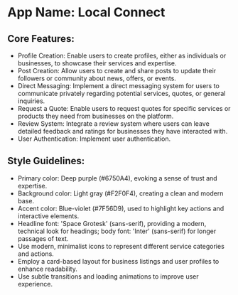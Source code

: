 # **App Name**: Local Connect

## Core Features:

- Profile Creation: Enable users to create profiles, either as individuals or businesses, to showcase their services and expertise.
- Post Creation: Allow users to create and share posts to update their followers or community about news, offers, or events.
- Direct Messaging: Implement a direct messaging system for users to communicate privately regarding potential services, quotes, or general inquiries.
- Request a Quote: Enable users to request quotes for specific services or products they need from businesses on the platform.
- Review System: Integrate a review system where users can leave detailed feedback and ratings for businesses they have interacted with.
- User Authentication: Implement user authentication.

## Style Guidelines:

- Primary color: Deep purple (#6750A4), evoking a sense of trust and expertise.
- Background color: Light gray (#F2F0F4), creating a clean and modern base.
- Accent color: Blue-violet (#7F56D9), used to highlight key actions and interactive elements.
- Headline font: 'Space Grotesk' (sans-serif), providing a modern, technical look for headings; body font: 'Inter' (sans-serif) for longer passages of text.
- Use modern, minimalist icons to represent different service categories and actions.
- Employ a card-based layout for business listings and user profiles to enhance readability.
- Use subtle transitions and loading animations to improve user experience.